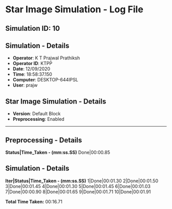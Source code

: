# Star Image Simulation - Log File

## Simulation ID: 10

## Simulation - Details
* **Operator**: K T Prajwal Prathiksh
* **Operator ID**: KTPP
* **Date**: 12/09/2020
* **Time**: 18:58:37.150
* **Computer**: DESKTOP-644IPSL
* **User**: prajw

## Star Image Simulation - Details
* **Version**: Default Block
* **Preprocessing**: Enabled

---

## Preprocessing - Details

**Status|Time_Taken - (mm:ss.SS)**
Done|00:00.85

## Simulation - Details

**Iter|Status|Time_Taken - (mm:ss.SS)**
1|Done|00:01.30
2|Done|00:01.50
3|Done|00:01.45
4|Done|00:01.30
5|Done|00:01.45
6|Done|00:01.03
7|Done|00:00.90
8|Done|00:01.65
9|Done|00:01.71
10|Done|00:01.91

**Total Time Taken:** 00:16.71
